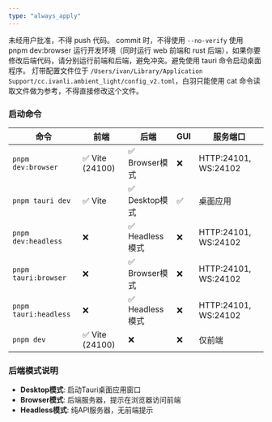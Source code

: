 ```yaml
---
type: "always_apply"
---
```


未经用户批准，不得 push 代码。
commit 时，不得使用 `--no-verify`
使用 pnpm dev:browser 运行开发环境（同时运行 web 前端和 rust 后端），如果你要修改后端代码，请分别运行前端和后端，避免冲突。避免使用 tauri 命令启动桌面程序。
灯带配置文件位于 `/Users/ivan/Library/Application Support/cc.ivanli.ambient_light/config_v2.toml`，白羽只能使用 cat 命令读取文件做为参考，不得直接修改这个文件。

### **启动命令**

| 命令 | 前端 | 后端 | GUI | 服务端口 |
|------|------|------|-----|----------|
| `pnpm dev:browser` | ✅ Vite (24100) | ✅ Browser模式 | ❌ | HTTP:24101, WS:24102 |
| `pnpm tauri dev` | ✅ Vite | ✅ Desktop模式 | ✅ | 桌面应用 |
| `pnpm dev:headless` | ❌ | ✅ Headless模式 | ❌ | HTTP:24101, WS:24102 |
| `pnpm tauri:browser` | ❌ | ✅ Browser模式 | ❌ | HTTP:24101, WS:24102 |
| `pnpm tauri:headless` | ❌ | ✅ Headless模式 | ❌ | HTTP:24101, WS:24102 |
| `pnpm dev` | ✅ Vite (24100) | ❌ | ❌ | 仅前端 |

### **后端模式说明**

- **Desktop模式**: 启动Tauri桌面应用窗口
- **Browser模式**: 后端服务器，提示在浏览器访问前端  
- **Headless模式**: 纯API服务器，无前端提示
